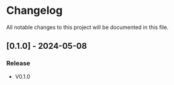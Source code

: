 # Changelog

All notable changes to this project will be documented in this file.

## [0.1.0] - 2024-05-08

### Release

- V0.1.0

<!-- generated by git-cliff -->
